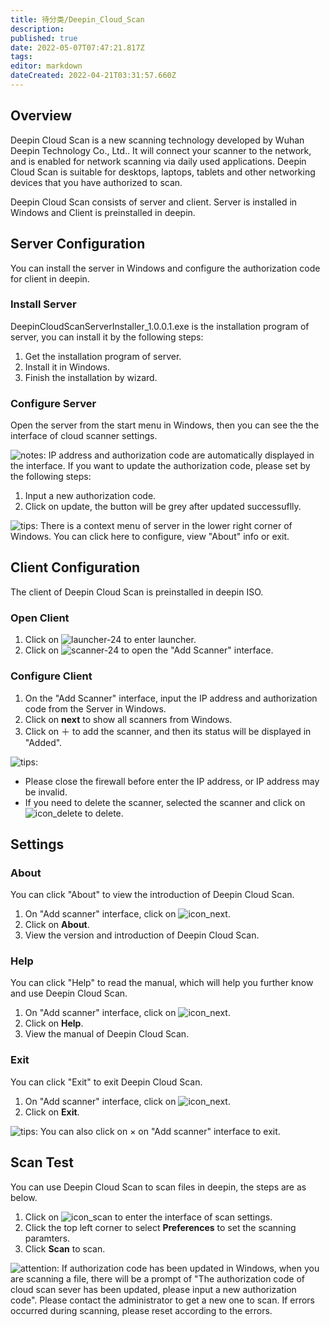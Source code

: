 ```yaml
---
title: 待分类/Deepin_Cloud_Scan
description: 
published: true
date: 2022-05-07T07:47:21.817Z
tags: 
editor: markdown
dateCreated: 2022-04-21T03:31:57.660Z
---
```


## Overview

Deepin Cloud Scan is a new scanning technology developed by Wuhan Deepin Technology Co., Ltd.. It will connect your scanner to the network, and is enabled for network scanning via daily used applications. Deepin Cloud Scan is suitable for desktops, laptops, tablets and other networking devices that you have authorized to scan.

Deepin Cloud Scan consists of server and client. Server is installed in Windows and Client is preinstalled in deepin.

## Server Configuration

You can install the server in Windows and configure the authorization code for client in deepin.

### Install Server

DeepinCloudScanServerInstaller_1.0.0.1.exe is the installation program of server, you can install it by the following steps:

1. Get the installation program of server.
2. Install it in Windows.
3. Finish the installation by wizard.

### Configure Server

Open the server from the start menu in Windows, then you can see the the interface of cloud scanner settings.

![notes](/images/2/2b/Notes_en.png): IP address and authorization code are automatically displayed in the interface. If you want to update the authorization code, please set by the following steps:

1. Input a new authorization code.
2. Click on update, the button will be grey after updated successuflly.

![tips](/images/a/a5/Tips_en.png): There is a context menu of server in the lower right corner of Windows. You can click here to configure, view "About" info or exit.

## Client Configuration

The client of Deepin Cloud Scan is preinstalled in deepin ISO.

### Open Client

1. Click on ![launcher-24](/images/1/18/Launcher_icon.png) to enter launcher.
2. Click on ![scanner-24](/images/7/73/Scanner-24.png) to open the "Add Scanner" interface.

### Configure Client

1. On the "Add Scanner" interface, input the IP address and authorization code from the Server in Windows.
2. Click on **next** to show all scanners from Windows.
3. Click on ＋ to add the scanner, and then its status will be displayed in "Added".

![tips](/images/a/a5/Tips_en.png):

- Please close the firewall before enter the IP address, or IP address may be invalid.
- If you need to delete the scanner, selected the scanner and click on ![icon_delete](icon/icon_delete.png) to delete.

## Settings

### About

You can click "About" to view the introduction of Deepin Cloud Scan.

1. On "Add scanner" interface, click on ![icon_next](/images/4/44/Icon_menu.png).
2. Click on **About**.
3. View the version and introduction of Deepin Cloud Scan.

### Help

You can click "Help" to read the manual, which will help you further know and use Deepin Cloud Scan.

1. On "Add scanner" interface, click on ![icon_next](/images/4/44/Icon_menu.png).
2. Click on **Help**.
3. View the manual of Deepin Cloud Scan.

### Exit

You can click "Exit" to exit Deepin Cloud Scan.

1. On "Add scanner" interface, click on ![icon_next](/images/4/44/Icon_menu.png).
2. Click on **Exit**.

![tips](/images/a/a5/Tips_en.png): You can also click on ×
on "Add scanner" interface to exit.

## Scan Test

You can use Deepin Cloud Scan to scan files in deepin, the steps are as below.

1. Click on ![icon_scan](icon/icon_scan.png) to enter the interface of scan settings.
2. Click the top left corner to select **Preferences** to set the scanning paramters.
3. Click **Scan** to scan.

![attention](/images/f/f5/Attention_en.png): If authorization code has been updated in Windows, when you are scanning a file, there will be a prompt of "The authorization code of cloud scan sever has been updated, please input a new authorization code". Please contact the administrator to get a new one to scan. If errors occurred during scanning, please reset according to the errors.
